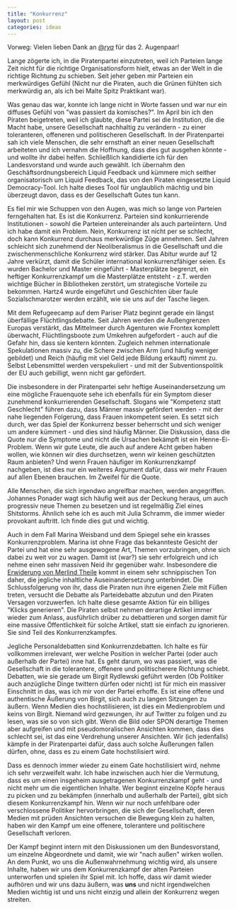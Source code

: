 ```yaml
---
title: "Konkurrenz"
layout: post
categories: ideas
---
```

Vorweg: Vielen lieben Dank an <a href="https://twitter.com/_rya_">@_rya_</a> für das 2. Augenpaar!


Lange zögerte ich, in die Piratenpartei einzutreten, weil ich Parteien lange Zeit nicht für die richtige Organisationsform hielt, etwas an der Welt in die richtige Richtung zu schieben. Seit jeher geben mir Parteien ein merkwürdiges Gefühl (Nicht nur die Piraten, auch die Grünen fühlten sich merkwürdig an, als ich bei Malte Spitz Praktikant war).

Was genau das war, konnte ich lange nicht in Worte fassen und war nur ein diffuses Gefühl von "was passiert da komisches?". Im April bin ich den Piraten beigetreten, weil ich glaubte, diese Partei sei die Institution, die die Macht habe, unsere Gesellschaft nachhaltig zu verändern - zu einer toleranteren, offeneren und politischeren Gesellschaft. In der Piratenpartei sah ich viele Menschen, die sehr ernsthaft an einer neuen Gesellschaft arbeiteten und ich vernahm die Hoffnung, dass dies gut ausgehen könnte - und wollte ihr dabei helfen. Schließlich kandidierte ich für den Landesvorstand und wurde auch gewählt. Ich übernahm den Geschäftsordnungsbereich Liquid Feedback und kümmere mich seither organisatorisch um Liquid Feedback, das von den Piraten eingesetzte Liquid Democracy-Tool. Ich halte dieses Tool für unglaublich mächtig und bin überzeugt davon, dass es der Gesellschaft Gutes tun kann.

Es fiel mir wie Schuppen von den Augen, was mich so lange von Parteien ferngehalten hat. Es ist die Konkurrenz. Parteien sind konkurrierende Institutionen - sowohl die Parteien untereinander als auch parteiintern. Und ich habe damit ein Problem.  Nein, Konkurrenz ist nicht per se schlecht, doch kann Konkurrenz durchaus merkwürdige Züge annehmen. Seit Jahren schleicht sich zunehmend der Neoliberalismus in die Gesellschaft und die zwischenmenschliche Konkurrenz wird stärker. Das Abitur wurde auf 12 Jahre verkürzt, damit die Schüler international konkurrenzfähiger seien.
Es wurden Bachelor und Master eingeführt - Masterplätze begrenzt, ein heftiger Konkurrenzkampf um die Masterplätze entsteht - z.T. werden wichtige Bücher in Bibliotheken zerstört, um strategische Vorteile zu bekommen. Hartz4 wurde eingeführt und Geschichten über faule Sozialschmarotzer werden erzählt, wie sie uns auf der Tasche liegen.

Mit dem Refugeecamp auf dem Pariser Platz beginnt gerade ein längst überfällige Flüchtlingsdebatte. Seit Jahren werden die Außengrenzen Europas verstärkt, das Mittelmeer durch Agenturen wie Frontex komplett überwacht, Flüchtlingsboote zum Umkehren aufgefordert - auch auf die Gefahr hin, dass sie kentern könnten. Zugleich nehmen internationale Spekulationen massiv zu, die Schere zwischen Arm (und häufig weniger gebildet) und Reich (häufig mit viel Geld jede Bildung erkauft) nimmt zu. Selbst Lebensmittel werden verspekuliert - und mit der Subventionspolitik der EU auch gebilligt, wenn nicht gar gefördert.

Die insbesondere in der Piratenpartei sehr heftige Auseinandersetzung um eine mögliche Frauenquote sehe ich ebenfalls für ein Symptom dieser zunehmend konkurrierenden Gesellschaft. Slogans wie "Kompetenz statt Geschlecht" führen dazu, dass Männer massiv gefördert werden - mit der nahe liegenden Folgerung, dass Frauen inkompetent seien. Es setzt sich durch, wer das Spiel der Konkurrenz besser beherrscht und sich weniger um andere kümmert - und dies sind häufig Männer. Die Diskussion, dass die Quote nur die Symptome und nicht die Ursachen bekämpft ist ein Henne-Ei-Problem. Wenn wir gute Leute, die auch auf andere Acht geben haben wollen, wie können wir dies durchsetzen, wenn wir keinen geschützten Raum anbieten? Und wenn Frauen häufiger im Konkurrenzkampf nachgeben, ist dies nur ein weiteres Argument dafür, dass wir mehr Frauen auf allen Ebenen brauchen. Im Zweifel für die Quote.

Alle Menschen, die sich irgendwo angreifbar machen, werden angegriffen.
Johannes Ponader wagt sich häufig weit aus der Deckung heraus, um auch progressiv neue Themen zu besetzen und ist regelmäßig Ziel eines Shitstorms. Ähnlich sehe ich es auch mit Julia Schramm, die immer wieder provokant auftritt. Ich finde dies gut und wichtig.

Auch in dem Fall Marina Weisband und dem Spiegel sehe ein krasses Konkurrenzproblem. Marina ist ohne Frage das bekannteste Gesicht der Partei und hat eine sehr ausgewogene Art, Themen vorzubringen, ohne sich dabei zu weit vor zu wagen. Damit ist (war?) sie sehr erfolgreich und ich nehme einen sehr massiven Neid ihr gegenüber wahr. Insbesondere die <a href="http://www.spiegel.de/spiegel/spiegelblog/marina-weisbands-falsche-vorwuerfe-gegen-den-spiegel-a-865411.html">Erwiderung von Merlind Theile</a> kommt in einem sehr schnippischen Ton daher, die jegliche inhaltliche Auseinandersetzung unterbindet. Die Schlussfolgerung von ihr, dass die Piraten nun ihre eigenen Ziele mit Füßen treten, versucht die Debatte als Parteidebatte abzutun und den Piraten Versagen vorzuwerfen.
Ich halte diese gesamte Aktion für ein billiges "Klicks generieren". Die Piraten selbst nehmen derartige Artikel immer wieder zum Anlass, ausführlich drüber zu debattieren und sorgen damit für eine massive  Öffentlichkeit für solche Artikel, statt sie einfach zu ignorieren. Sie sind Teil des Konkurrenzkampfes.

Jegliche Personaldebatten sind Konkurrenzdebatten. Ich halte es für vollkommen irrelevant, wer welche Position in welcher Partei (oder auch außerhalb der Partei) inne hat. Es geht darum, wo was passiert, was die Gesellschaft in die tolerantere, offenere und politischerere Richtung schiebt. Debatten, wie sie gerade um Birgit Rydlewski geführt werden (Ob Politiker auch anzügliche Dinge twittern dürfen oder nicht) ist für mich ein massiver Einschnitt in das, was ich mir von der Partei erhoffe. Es ist eine offene und authentische Äußerung von Birgit, sich auch zu langen Sitzungen zu äußern. 
Wenn Medien dies hochstilisieren, ist dies ein Medienproblem und keins von Birgit. Niemand wird gezwungen, ihr auf Twitter zu folgen und zu lesen, was sie so von sich gibt. Wenn die Bild oder SPON derartige Themen aber aufgreifen und mit pseudomoralischen Ansichten kommen, dass dies schlecht sei, ist das eine Verdrehung unserer Ansichten. Wir (ich jedenfalls) kämpfe in der Piratenpartei dafür, dass auch solche Äußerungen fallen dürfen, ohne, dass es zu einem Gate hochstilisiert wird.

Dass es dennoch immer wieder zu einem Gate hochstilisiert wird, nehme ich sehr verzweifelt wahr. Ich habe inzwischen auch hier die Vermutung, dass es um einen insgeheim ausgetragenen Konkurrenzkampf geht - und nicht mehr um die eigentlichen Inhalte. Wer beginnt einzelne Köpfe heraus zu picken und zu bekämpfen (innerhalb und außerhalb der Partei), gibt sich diesem Konkurrenzkampf hin. Wenn wir nur noch unfehlbare oder verschlossene Politiker hervorbringen, die sich der Gesellschaft, deren Medien mit prüden Ansichten versuchen die Bewegung klein zu halten, haben wir den Kampf um eine offenere, tolerantere und politischere Gesellschaft verloren.

Der Kampf beginnt intern mit den Diskussionen um den Bundesvorstand, um einzelne Abgeordnete und damit, wie wir "nach außen" wirken wollen. An dem Punkt, wo uns die Außenwahrnehmung wichtig wird, als unsere Inhalte, haben wir uns dem Konkurrenzkampf der alten Parteien unterworfen und spielen ihr Spiel mit. Ich hoffe, dass wir damit wieder aufhören und wir uns dazu äußern, was <strong>uns</strong> und nicht irgendwelchen Medien wichtig ist und uns nicht einzig und allein der Konkurrenz wegen streiten.
